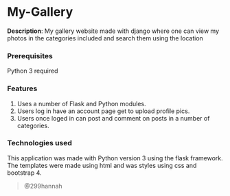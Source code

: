 # My-Gallery


**Description**: 
 My gallery website made with django where one can view my photos in the categories included and search them using the location 
 
### Prerequisites

Python 3 required

### Features

1. Uses a number of Flask and Python modules.
2. Users log in have an account page get to upload profile pics.
3. Users once loged in can post and comment on posts in a number of categories.

### Technologies used

This application was made with Python version 3 using the flask framework. The templates were made using html and was styles using css and bootstrap 4.



> @299hannah
